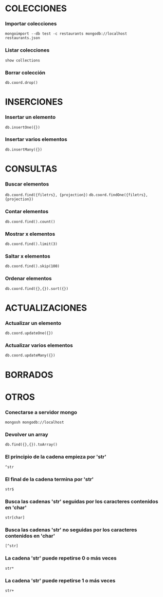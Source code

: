 # COLECCIONES
### Importar colecciones
 ```mongoimport --db test -c restaurants mongodb://localhost restaurants.json```
### Listar colecciones
 ```show collections```
### Borrar colección
```db.coord.drop()```

# INSERCIONES
### Insertar un elemento
 ```db.insertOne({})```
### Insertar varios elementos
 ```db.insertMany({})```

# CONSULTAS
### Buscar elementos
```db.coord.find({filetrs}, {projection})```
```db.coord.findOne({filetrs}, {projection})```
### Contar elementos
```db.coord.find().count()```
### Mostrar x elementos
```db.coord.find().limit(3)```
### Saltar x elementos
```db.coord.find().skip(100)```
### Ordenar elementos
```db.coord.find({},{}).sort({})```

# ACTUALIZACIONES
### Actualizar un elemento
```db.coord.updateOne({})```
### Actualizar varios elementos
```db.coord.updateMany({})```

# BORRADOS


# OTROS
### Conectarse a servidor mongo
```mongosh mongodb://localhost```

### Devolver un array
```db.find({},{}).toArray()```

### El principio de la cadena empieza por 'str'
```^str```

### El final de la cadena termina por 'str'
```str$```

### Busca las cadenas 'str' seguidas por los caracteres contenidos en 'char'
```str[char]```

### Busca las cadenas 'str' no seguidas por los caracteres contenidos en 'char'
```[^str]```

### La cadena 'str' puede repetirse 0 o más veces 
```str*```

### La cadena 'str' puede repetirse 1 o más veces
```str+```